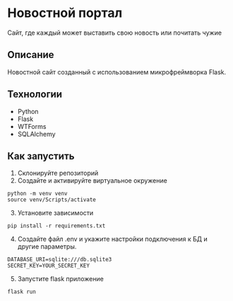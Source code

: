 # Новостной портал 
Сайт, где каждый может выставить свою новость или почитать чужие

## Описание 
Новостной сайт созданный с использованием микрофреймворка Flask.

## Технологии 
* Python
* Flask
* WTForms
* SQLAlchemy

## Как запустить 
 1. Склонируйте репозиторий
 2. Создайте и активируйте виртуальное окружение
```comandline
python -m venv venv
source venv/Scripts/activate
```
3. Установите зависимости
```comandline
pip install -r requirements.txt
```
4. Создайте файл .env и укажите настройки подключения к БД и другие параметры.
```comandline
DATABASE_URI=sqlite:///db.sqlite3
SECRET_KEY=YOUR_SECRET_KEY
```
5. Запустите flask приложение
``` comandline
flask run
```